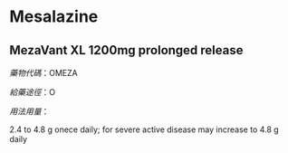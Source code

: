 # Mesalazine

## MezaVant XL 1200mg prolonged release

*藥物代碼*：OMEZA

*給藥途徑*：O

*用法用量*：

2.4 to 4.8 g onece daily; for severe active disease may increase to 4.8 g daily

